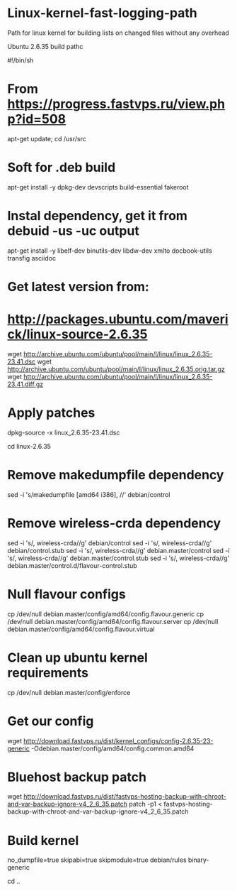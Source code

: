 Linux-kernel-fast-logging-path
==============================

Path for linux kernel for building lists on changed files without any overhead


Ubuntu 2.6.35 build pathc

#!/bin/sh

# From https://progress.fastvps.ru/view.php?id=508

apt-get update;
cd /usr/src

# Soft for .deb build
apt-get install -y dpkg-dev devscripts build-essential fakeroot

# Instal dependency, get it from debuid -us -uc output
apt-get install -y libelf-dev binutils-dev libdw-dev xmlto docbook-utils transfig asciidoc

# Get latest version from:
# http://packages.ubuntu.com/maverick/linux-source-2.6.35
wget http://archive.ubuntu.com/ubuntu/pool/main/l/linux/linux_2.6.35-23.41.dsc
wget http://archive.ubuntu.com/ubuntu/pool/main/l/linux/linux_2.6.35.orig.tar.gz
wget http://archive.ubuntu.com/ubuntu/pool/main/l/linux/linux_2.6.35-23.41.diff.gz

# Apply patches
dpkg-source -x linux_2.6.35-23.41.dsc

cd linux-2.6.35

# Remove makedumpfile dependency
sed -i 's/makedumpfile \[amd64 i386\], //' debian/control

# Remove wireless-crda dependency
sed -i 's/, wireless-crda//g' debian/control
sed -i 's/, wireless-crda//g' debian/control.stub
sed -i 's/, wireless-crda//g' debian.master/control
sed -i 's/, wireless-crda//g' debian.master/control.stub
sed -i 's/, wireless-crda//g' debian.master/control.d/flavour-control.stub

# Null flavour configs
cp /dev/null debian.master/config/amd64/config.flavour.generic
cp /dev/null debian.master/config/amd64/config.flavour.server 
cp /dev/null debian.master/config/amd64/config.flavour.virtual 

# Clean up ubuntu kernel requirements
cp /dev/null debian.master/config/enforce 

# Get our config
wget http://download.fastvps.ru/dist/kernel_configs/config-2.6.35-23-generic -Odebian.master/config/amd64/config.common.amd64

# Bluehost backup patch
wget http://download.fastvps.ru/dist/fastvps-hosting-backup-with-chroot-and-var-backup-ignore-v4_2_6_35.patch
patch -p1 < fastvps-hosting-backup-with-chroot-and-var-backup-ignore-v4_2_6_35.patch

# Build kernel
no_dumpfile=true skipabi=true skipmodule=true debian/rules binary-generic

cd ..
